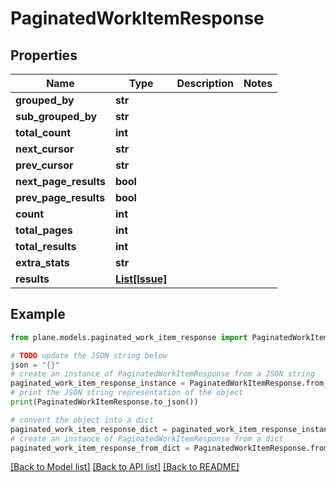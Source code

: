 # PaginatedWorkItemResponse


## Properties

Name | Type | Description | Notes
------------ | ------------- | ------------- | -------------
**grouped_by** | **str** |  | 
**sub_grouped_by** | **str** |  | 
**total_count** | **int** |  | 
**next_cursor** | **str** |  | 
**prev_cursor** | **str** |  | 
**next_page_results** | **bool** |  | 
**prev_page_results** | **bool** |  | 
**count** | **int** |  | 
**total_pages** | **int** |  | 
**total_results** | **int** |  | 
**extra_stats** | **str** |  | 
**results** | [**List[Issue]**](Issue.md) |  | 

## Example

```python
from plane.models.paginated_work_item_response import PaginatedWorkItemResponse

# TODO update the JSON string below
json = "{}"
# create an instance of PaginatedWorkItemResponse from a JSON string
paginated_work_item_response_instance = PaginatedWorkItemResponse.from_json(json)
# print the JSON string representation of the object
print(PaginatedWorkItemResponse.to_json())

# convert the object into a dict
paginated_work_item_response_dict = paginated_work_item_response_instance.to_dict()
# create an instance of PaginatedWorkItemResponse from a dict
paginated_work_item_response_from_dict = PaginatedWorkItemResponse.from_dict(paginated_work_item_response_dict)
```
[[Back to Model list]](../README.md#documentation-for-models) [[Back to API list]](../README.md#documentation-for-api-endpoints) [[Back to README]](../README.md)


